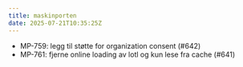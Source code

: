 ```yaml
---
title: maskinporten
date: 2025-07-21T10:35:25Z
---
```

- MP-759: legg til støtte for organization consent (#642)
- MP-761: fjerne online loading av lotl og kun lese fra cache (#641)

